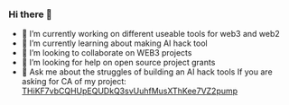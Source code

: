 ### Hi there 👋

- 🔭 I’m currently working on different useable tools for web3 and web2
- 🌱 I’m currently learning about making AI hack tool
- 👯 I’m looking to collaborate on WEB3 projects
- 🤔 I’m looking for help on open source project grants
- 💬 Ask me about the struggles of building an AI hack tools
If you are asking for CA of my project:
[THiKF7vbCQHUpEQUDkQ3svUuhfMusXThKee7VZ2pump](https://pump.fun/coin/THiKF7vbCQHUpEQUDkQ3svUuhfMusXThKee7VZ2pump)
